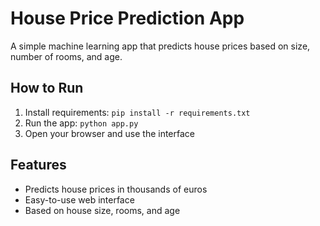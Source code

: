 # House Price Prediction App

A simple machine learning app that predicts house prices based on size, number of rooms, and age.

## How to Run
1. Install requirements: `pip install -r requirements.txt`
2. Run the app: `python app.py`
3. Open your browser and use the interface

## Features
- Predicts house prices in thousands of euros
- Easy-to-use web interface
- Based on house size, rooms, and age
